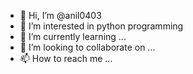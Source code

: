 - 👋 Hi, I’m @anil0403
- 👀 I’m interested in python programming
- 🌱 I’m currently learning ...
- 💞️ I’m looking to collaborate on ...
- 📫 How to reach me ...

<!---
anil0403/anil0403 is a ✨ special ✨ repository because its `README.md` (this file) appears on your GitHub profile.
You can click the Preview link to take a look at your changes.
--->
